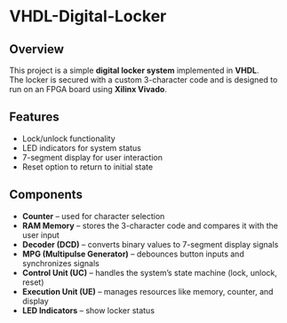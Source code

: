 # VHDL-Digital-Locker

## Overview
This project is a simple **digital locker system** implemented in **VHDL**.  
The locker is secured with a custom 3-character code and is designed to run on an FPGA board using **Xilinx Vivado**.

## Features
- Lock/unlock functionality  
- LED indicators for system status  
- 7-segment display for user interaction  
- Reset option to return to initial state  

## Components
- **Counter** – used for character selection
- **RAM Memory** – stores the 3-character code and compares it with the user input  
- **Decoder (DCD)** – converts binary values to 7-segment display signals  
- **MPG (Multipulse Generator)** – debounces button inputs and synchronizes signals  
- **Control Unit (UC)** – handles the system’s state machine (lock, unlock, reset)  
- **Execution Unit (UE)** – manages resources like memory, counter, and display  
- **LED Indicators** – show locker status
